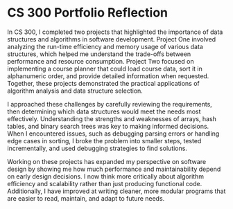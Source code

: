 # CS 300 Portfolio Reflection

In CS 300, I completed two projects that highlighted the importance of data structures and algorithms in software development. Project One involved analyzing the run-time efficiency and memory usage of various data structures, which helped me understand the trade-offs between performance and resource consumption. Project Two focused on implementing a course planner that could load course data, sort it in alphanumeric order, and provide detailed information when requested. Together, these projects demonstrated the practical applications of algorithm analysis and data structure selection.  

I approached these challenges by carefully reviewing the requirements, then determining which data structures would meet the needs most effectively. Understanding the strengths and weaknesses of arrays, hash tables, and binary search trees was key to making informed decisions. When I encountered issues, such as debugging parsing errors or handling edge cases in sorting, I broke the problem into smaller steps, tested incrementally, and used debugging strategies to find solutions.  

Working on these projects has expanded my perspective on software design by showing me how much performance and maintainability depend on early design decisions. I now think more critically about algorithm efficiency and scalability rather than just producing functional code. Additionally, I have improved at writing cleaner, more modular programs that are easier to read, maintain, and adapt to future needs.
